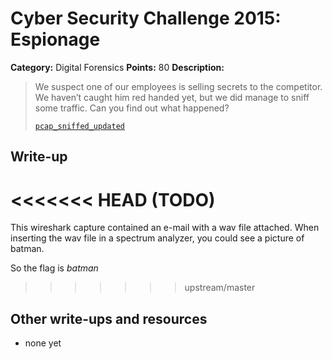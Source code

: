 # Cyber Security Challenge 2015: Espionage

**Category:** Digital Forensics
**Points:** 80
**Description:**

> We suspect one of our employees is selling secrets to the competitor. We haven’t caught him red handed yet, but we did manage to sniff some traffic. Can you find out what happened?
>
> [`pcap_sniffed_updated`](pcap_sniffed_updated)

## Write-up

<<<<<<< HEAD
(TODO)
=======
This wireshark capture contained an e-mail with a wav file attached.
When inserting the wav file in a spectrum analyzer, you could see a picture of batman.

So the flag is _batman_
>>>>>>> upstream/master

## Other write-ups and resources

* none yet
